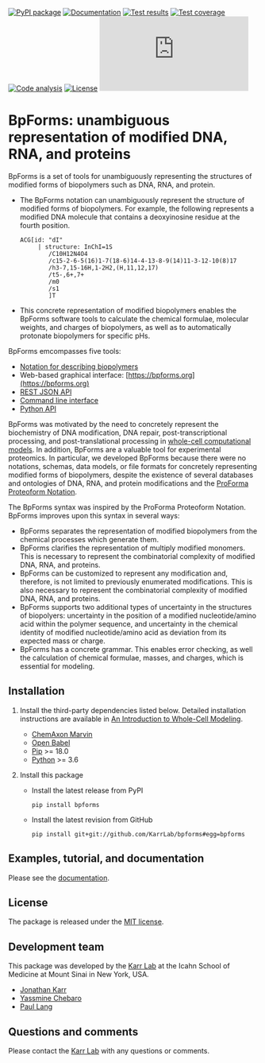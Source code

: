 [![PyPI package](https://img.shields.io/pypi/v/bpforms.svg)](https://pypi.python.org/pypi/bpforms)
[![Documentation](https://readthedocs.org/projects/bpforms/badge/?version=latest)](https://docs.karrlab.org/bpforms)
[![Test results](https://circleci.com/gh/KarrLab/bpforms.svg?style=shield)](https://circleci.com/gh/KarrLab/bpforms)
[![Test coverage](https://coveralls.io/repos/github/KarrLab/bpforms/badge.svg)](https://coveralls.io/github/KarrLab/bpforms)
[![Code analysis](https://api.codeclimate.com/v1/badges/e35081f676dfbb5ac46f/maintainability)](https://codeclimate.com/github/KarrLab/bpforms)
[![License](https://img.shields.io/github/license/KarrLab/bpforms.svg)](LICENSE)
![Analytics](https://ga-beacon.appspot.com/UA-86759801-1/bpforms/README.md?pixel)

# BpForms: unambiguous representation of modified DNA, RNA, and proteins

BpForms is a set of tools for unambiguously representing the structures of modified forms of biopolymers such as DNA, RNA, and protein. 

* The BpForms notation can unambiguously represent the structure of modified forms of biopolymers. For example, the following represents a modified DNA molecule that contains a deoxyinosine residue at the fourth position.
  ```
  ACG[id: "dI" 
       | structure: InChI=1S
          /C10H12N4O4
          /c15-2-6-5(16)1-7(18-6)14-4-13-8-9(14)11-3-12-10(8)17
          /h3-7,15-16H,1-2H2,(H,11,12,17)
          /t5-,6+,7+
          /m0
          /s1
          ]T
  ```
* This concrete representation of modified biopolymers enables the BpForms software tools to calculate the chemical formulae, molecular weights, and charges of biopolymers, as well as to automatically protonate biopolymers for specific pHs.

BpForms emcompasses five tools:

* [Notation for describing biopolymers](https://docs.karrlab.org/bpforms/)
* Web-based graphical interface: [https://bpforms.org](https://bpforms.org)
* [REST JSON API](https://docs.karrlab.org/bpforms/master/0.0.1/rest_api.html#rest-api)
* [Command line interface](https://docs.karrlab.org/bpforms/master/0.0.1/cli.html)
* [Python API](https://docs.karrlab.org/bpforms/master/0.0.1/python_api.html)

BpForms was motivated by the need to concretely represent the biochemistry of DNA modification, DNA repair, post-transcriptional processing, and post-translational processing in [whole-cell computational models](https://www.wholecell.org). In addition, BpForms are a valuable tool for experimental proteomics. In particular, we developed BpForms because there were no notations, schemas, data models, or file formats for concretely representing modified forms of biopolymers, despite the existence of several databases and ontologies of DNA, RNA, and protein modifications and the [ProForma Proteoform Notation](https://www.topdownproteomics.org/resources/proforma/).

The BpForms syntax was inspired by the ProForma Proteoform Notation. BpForms improves upon this syntax in several ways:
 
* BpForms separates the representation of modified biopolymers from the chemical processes which generate them. 
* BpForms clarifies the representation of multiply modified monomers. This is necessary to represent the combinatorial complexity of modified DNA, RNA, and proteins.
* BpForms can be customized to represent any modification and, therefore, is not limited to previously enumerated modifications. This is also necessary to represent the combinatorial complexity of modified DNA, RNA, and proteins.
* BpForms supports two additional types of uncertainty in the structures of biopolyers: uncertainty in the position of a modified nucleotide/amino acid within the polymer sequence, and uncertainty in the chemical identity of modified nucleotide/amino acid as deviation from its expected mass or charge.
* BpForms has a concrete grammar. This enables error checking, as well the calculation of chemical formulae, masses, and charges, which is essential for modeling.

## Installation
1. Install the third-party dependencies listed below. Detailed installation instructions are available in [An Introduction to Whole-Cell Modeling](http://docs.karrlab.org/intro_to_wc_modeling/master/0.0.1/installation.html).
        
    * [ChemAxon Marvin](https://chemaxon.com/products/marvin)
    * [Open Babel](http://openbabel.org)
    * [Pip](https://pip.pypa.io) >= 18.0
    * [Python](https://www.python.org) >= 3.6

2. Install this package 

    * Install the latest release from PyPI
      ```
      pip install bpforms
      ```

    * Install the latest revision from GitHub
      ```
      pip install git+git://github.com/KarrLab/bpforms#egg=bpforms
      ```

## Examples, tutorial, and documentation
Please see the [documentation](https://docs.karrlab.org/bpforms).

## License
The package is released under the [MIT license](LICENSE).

## Development team
This package was developed by the [Karr Lab](https://www.karrlab.org) at the Icahn School of Medicine at Mount Sinai in New York, USA.

* [Jonathan Karr](https://www.karrlab.org)
* [Yassmine Chebaro](https://www.linkedin.com/in/yassmine-chebaro-6bb8a05/)
* [Paul Lang](http://www.dtc.ox.ac.uk/people/17/langp/)

## Questions and comments
Please contact the [Karr Lab](https://www.karrlab.org) with any questions or comments.
